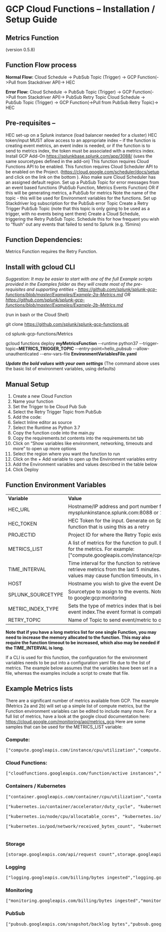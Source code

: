 # GCP Cloud Functions – Installation / Setup Guide

## Metrics Function 
(version 0.5.8)

## **Function Flow process**

**Normal Flow:**
Cloud Schedule -> PubSub Topic (Trigger) -> GCP Function(->Pull from Stackdriver API)-> HEC

**Error Flow:** 
Cloud Schedule -> PubSub Topic (Trigger) -> GCP Function(->Pull from Stackdriver API)-> PubSub Retry Topic
Cloud Schedule -> PubSub Topic (Trigger) -> GCP Function(->Pull from PubSub Retry Topic)-> HEC


## **Pre-requisites –**
HEC set-up on a Splunk instance (load balancer needed for a cluster)
HEC token/input MUST allow access to an appropriate index – if the function is creating event metrics, an event index is needed, or if the function is to send to metrics index, the token must be associated with a metrics index.
Install GCP Add-On https://splunkbase.splunk.com/app/3088/ (uses the same sourcetypes defined in the add-on)
This function requires Cloud Functions API to be enabled.
This function requires Cloud Scheduler API to be enabled on the Project. (https://cloud.google.com/scheduler/docs/setup and click on the link on the bottom <ENABLE THE CLOUD SCHEDULER API>). Also make sure Cloud Scheduler has an assigned default region.
Set up a PubSub Topic for error messages from an event based functions (PubSub Function, Metrics Events Function) OR if this will be generating metrics, a PubSub for metrics Note the name of the topic -  this will be used for Environment variables for the functions.
Set up Stackdriver log subscription for the PubSub error Topic
Create a Retry Trigger PubSub Topic (note that this topic is only going to be used as a trigger, with no events being sent there)
Create a Cloud Schedule, triggering the Retry PubSub Topic. Schedule this for how frequent you wish to “flush” out any events that failed to send to Splunk (e.g. 15mins)

## **Function Dependencies:**

Metrics Function requires the Retry Function.


## **Install with gcloud CLI**

*Suggestion: It may be easier to start with one of the full Example scripts provided in the Examples folder as they will create most of the pre-requisites and supporting entities - 
https://github.com/splunk/splunk-gcp-functions/blob/master/Examples/Example-2a-Metrics.md OR
https://github.com/splunk/splunk-gcp-functions/blob/master/Examples/Example-2b-Metrics.md*

(run in bash or the Cloud Shell)

git clone https://github.com/splunk/splunk-gcp-functions.git

cd splunk-gcp-functions/Metrics

gcloud functions deploy **myMetricsFunction** --runtime python37 --trigger-topic=**METRICS_TRIGGER_TOPIC** --entry-point=hello_pubsub --allow-unauthenticated --env-vars-file **EnvironmentVariablesFile.yaml**

***Update the bold values with your own settings***
(The command above uses the basic list of environment variables, using defaults)

## **Manual Setup**

1.	Create a new Cloud Function
2.	Name your function
3.	Set the Trigger to be Cloud Pub Sub 
4.	Select the Retry Trigger Topic from PubSub
5.	Add the code:
6.	Select Inline editor as source
7.	Select the Runtime as Python 3.7
8.	Copy the function code into the main.py
9.	Copy the requirements.txt contents into the requirements.txt tab
10.	Click on “Show variables like environment, networking, timeouts and more” to open up more options
11.	Select the region where you want the function to run
12.	Click on the + Add variable to open up the Environment variables entry
13.	Add the Environment variables and values described in the table below
14.	Click Deploy

## **Function Environment Variables**

<table><tr><td><strong>Variable</strong></td><td><strong>Value</strong></td></tr>
<tr><td>HEC_URL</td><td>Hostname/IP address and port number for URL for Splunk HEC (Load balancer required for cluster)
e.g. mysplunkinstance.splunk.com:8088 or 113.114.115.192:8088</td></tr>
<tr><td>HEC_TOKEN</td><td>HEC Token for the input. Generate on Splunk instance.
Ideally this should be the same as the token used for the function that is using this as a retry
</td></tr>
<tr><td>PROJECTID</td><td>Project ID for where the Retry Topic exists</td></tr>
<tr><td>METRICS_LIST</td><td>A list of metrics for the function to pull. Enclose the comma separated list with square brackets. Use full names for the metrics. For example:
["compute.googleapis.com/instance/cpu/utilization","compute.googleapis.com/instance/disk/read_ops_count"]
</td></tr>
<tr><td>TIME_INTERVAL</td><td>Time interval for the function to retrieve metrics for (in minutes). This is retrospective – i.e a setting of 5 will retrieve metrics from the last 5 minutes. Running 5, 10 or 15 minute intervals is a recommended setting; larger values may cause function timeouts, in which case you will need to adjust the function timeout setting</td></tr>
<tr><td>HOST</td><td>Hostname you wish to give the event
Defaults to GCPMetricsFunction
</td></tr>
<tr><td>SPLUNK_SOURCETYPE</td><td>Sourcetype to assign to the events. Note that this is only used if the metric is going into an event index.
Defaults to google:gcp:monitoring
</td></tr>
<tr><td>METRIC_INDEX_TYPE</td><td>Sets the type of metrics index that is being sent to. This should be METRICS for metrics index, or EVENT for event index.The event format is compatible with the GCP Add-On metrics.
Defaults to EVENT
</td></tr>
<tr><td>RETRY_TOPIC</td><td>Name of Topic to send event/metric to on any failure scenario for the function</td></tr>
</table>

<strong>Note that if you have a long metrics list for one single Function, you may need to increase the memory allocated to the function. This may also require the function timeout to be increased, which also may be needed if the TIME_INTERVAL is long. 
</strong>


If a CLI is used for this function, the configuration for the environment variables needs to be put into a configuration yaml file due to the list of metrics. The example below assumes that the variables have been set in a file, whereas the examples include a script to create that file.


## Example Metrics lists

There are a significant number of metrics available from GCP. The example (Metrics 2a and 2b) will set up a simple list of compute metrics, but the Function environment variables can be edited to include many more. For a full list of metrics, have a look at the google cloud documentation here: https://cloud.google.com/monitoring/api/metrics_gcp 
Here are some samples that can be used for the METRICS_LIST variable:

### Compute:

<pre>
["compute.googleapis.com/instance/cpu/utilization","compute.googleapis.com/instance/disk/read_ops_count","compute.googleapis.com/instance/disk/read_bytes_count","compute.googleapis.com/instance/disk/write_bytes_count","compute.googleapis.com/instance/disk/write_ops_count","compute.googleapis.com/instance/network/received_bytes_count","compute.googleapis.com/instance/network/received_packets_count","compute.googleapis.com/instance/network/sent_bytes_count","compute.googleapis.com/instance/network/sent_packets_count","compute.googleapis.com/instance/uptime","compute.googleapis.com/firewall/dropped_bytes_count","compute.googleapis.com/firewall/dropped_packets_count"]
</pre>

### Cloud Functions:

<pre>
["cloudfunctions.googleapis.com/function/active_instances","cloudfunctions.googleapis.com/function/execution_count","cloudfunctions.googleapis.com/function/execution_times","cloudfunctions.googleapis.com/function/network_egress","cloudfunctions.googleapis.com/function/user_memory_bytes"]
</pre>

### Containers / Kubernetes

<pre>
["container.googleapis.com/container/cpu/utilization","container.googleapis.com/container/disk/bytes_used","container.googleapis.com/container/accelerator/duty_cycle","container.googleapis.com/container/accelerator/memory_total","container.googleapis.com/container/accelerator/memory_used","container.googleapis.com/container/accelerator/request","container.googleapis.com/container/cpu/reserved_cores","container.googleapis.com/container/cpu/usage_time","container.googleapis.com/container/disk/bytes_total","container.googleapis.com/container/disk/bytes_used","container.googleapis.com/container/disk/inodes_free","container.googleapis.com/container/disk/inodes_total","container.googleapis.com/container/memory/bytes_total","container.googleapis.com/container/memory/bytes_used","container.googleapis.com/container/uptime"]

["kubernetes.io/container/accelerator/duty_cycle", "kubernetes.io/container/accelerator/memory_total", "kubernetes.io/container/accelerator/memory_used", "kubernetes.io/container/accelerator/request", "kubernetes.io/container/cpu/core_usage_time", "kubernetes.io/container/cpu/limit_cores", "kubernetes.io/container/cpu/limit_utilization", "kubernetes.io/container/cpu/request_cores", "kubernetes.io/container/cpu/request_utilization", "kubernetes.io/container/ephemeral_storage/limit_bytes", "kubernetes.io/container/ephemeral_storage/request_bytes", "kubernetes.io/container/ephemeral_storage/used_bytes", "kubernetes.io/container/memory/limit_bytes", "kubernetes.io/container/memory/limit_utilization", "kubernetes.io/container/memory/page_fault_count", "kubernetes.io/container/memory/request_bytes", "kubernetes.io/container/memory/request_utilization", "kubernetes.io/container/memory/used_bytes", "kubernetes.io/container/restart_count", "kubernetes.io/container/uptime"]

["kubernetes.io/node/cpu/allocatable_cores", "kubernetes.io/node/cpu/allocatable_utilization", "kubernetes.io/node/cpu/core_usage_time", "kubernetes.io/node/cpu/total_cores", "kubernetes.io/node/ephemeral_storage/allocatable_bytes", "kubernetes.io/node/ephemeral_storage/inodes_free", "kubernetes.io/node/ephemeral_storage/inodes_total", "kubernetes.io/node/ephemeral_storage/total_bytes", "kubernetes.io/node/ephemeral_storage/used_bytes", "kubernetes.io/node/memory/allocatable_bytes", "kubernetes.io/node/memory/allocatable_utilization", "kubernetes.io/node/memory/total_bytes", "kubernetes.io/node/memory/used_bytes", "kubernetes.io/node/network/received_bytes_count", "kubernetes.io/node/network/sent_bytes_count", "kubernetes.io/node/pid_limit", "kubernetes.io/node/pid_used", "kubernetes.io/node_daemon/cpu/core_usage_time", "kubernetes.io/node_daemon/memory/used_bytes"]

["kubernetes.io/pod/network/received_bytes_count", "kubernetes.io/pod/network/sent_bytes_count", "kubernetes.io/pod/volume/total_bytes", "kubernetes.io/pod/volume/used_bytes", "kubernetes.io/pod/volume/utilization"]

</pre>

### Storage
<pre>
[storage.googleapis.com/api/request_count",storage.googleapis.com/network/received_bytes_count",storage.googleapis.com/network/sent_bytes_count",storage.googleapis.com/storage/object_count"]
</pre>

### Logging

<pre>
["logging.googleapis.com/billing/bytes_ingested","logging.googleapis.com/billing/monthly_bytes_ingested","logging.googleapis.com/byte_count","logging.googleapis.com/exports/byte_count","logging.googleapis.com/exports/error_count","logging.googleapis.com/exports/log_entry_count","logging.googleapis.com/log_entry_count","logging.googleapis.com/logs_based_metrics_error_count","logging.googleapis.com/metric_throttled","logging.googleapis.com/time_series_count"]
</pre>

### Monitoring

<pre>
["monitoring.googleapis.com/billing/bytes_ingested","monitoring.googleapis.com/stats/num_time_series","monitoring.googleapis.com/uptime_check/content_mismatch","monitoring.googleapis.com/uptime_check/error_code","monitoring.googleapis.com/uptime_check/http_status","monitoring.googleapis.com/uptime_check/request_latency"]
</pre>

### PubSub

<pre>
["pubsub.googleapis.com/snapshot/backlog_bytes","pubsub.googleapis.com/snapshot/backlog_bytes_by_region","pubsub.googleapis.com/snapshot/config_updates_count","pubsub.googleapis.com/snapshot/num_messages","pubsub.googleapis.com/snapshot/num_messages_by_region","pubsub.googleapis.com/snapshot/oldest_message_age","pubsub.googleapis.com/snapshot/oldest_message_age_by_region","pubsub.googleapis.com/subscription/ack_message_count","pubsub.googleapis.com/subscription/backlog_bytes","pubsub.googleapis.com/subscription/byte_cost","pubsub.googleapis.com/subscription/config_updates_count","pubsub.googleapis.com/subscription/mod_ack_deadline_message_count","pubsub.googleapis.com/subscription/mod_ack_deadline_message_operation_count","pubsub.googleapis.com/subscription/mod_ack_deadline_request_count","pubsub.googleapis.com/subscription/num_outstanding_messages","pubsub.googleapis.com/subscription/num_undelivered_messages","pubsub.googleapis.com/subscription/oldest_unacked_message_age_by_region","pubsub.googleapis.com/subscription/pull_ack_message_operation_count","pubsub.googleapis.com/subscription/pull_ack_request_count","pubsub.googleapis.com/subscription/pull_message_operation_count","pubsub.googleapis.com/subscription/pull_message_operation_count","pubsub.googleapis.com/subscription/push_request_count","pubsub.googleapis.com/subscription/push_request_latencies","pubsub.googleapis.com/subscription/sent_message_count","pubsub.googleapis.com/topic/message_sizes","pubsub.googleapis.com/topic/num_unacked_messages_by_region","pubsub.googleapis.com/topic/oldest_unacked_message_age_by_region"]
</pre>



